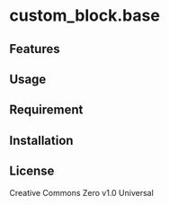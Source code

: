 custom_block.base
==

## Features

## Usage

## Requirement

## Installation

## License
Creative Commons Zero v1.0 Universal
